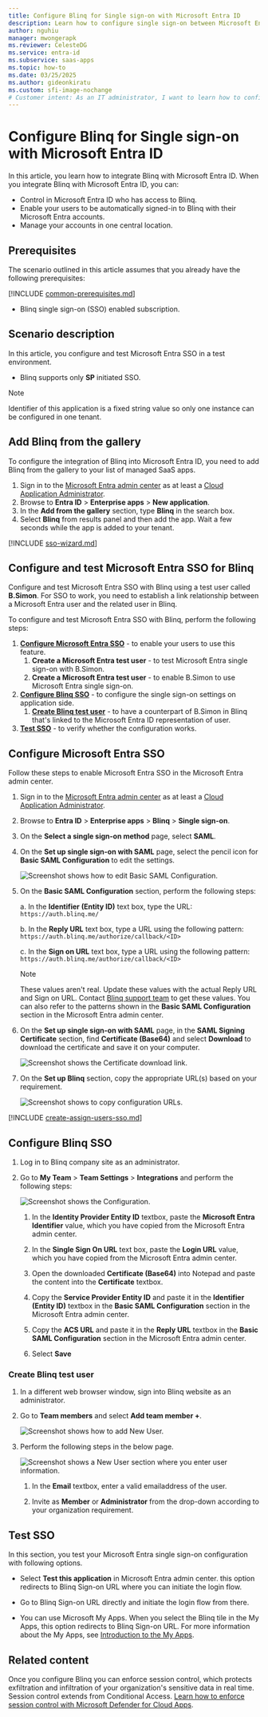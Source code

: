 ```yaml
---
title: Configure Blinq for Single sign-on with Microsoft Entra ID
description: Learn how to configure single sign-on between Microsoft Entra ID and Blinq.
author: nguhiu
manager: mwongerapk
ms.reviewer: CelesteDG
ms.service: entra-id
ms.subservice: saas-apps
ms.topic: how-to
ms.date: 03/25/2025
ms.author: gideonkiratu
ms.custom: sfi-image-nochange
# Customer intent: As an IT administrator, I want to learn how to configure single sign-on between Microsoft Entra ID and Blinq so that I can control who has access to Blinq, enable automatic sign-in with Microsoft Entra accounts, and manage my accounts in one central location.
---
```


# Configure Blinq for Single sign-on with Microsoft Entra ID

In this article,  you learn how to integrate Blinq with Microsoft Entra ID. When you integrate Blinq with Microsoft Entra ID, you can:

* Control in Microsoft Entra ID who has access to Blinq.
* Enable your users to be automatically signed-in to Blinq with their Microsoft Entra accounts.
* Manage your accounts in one central location.

## Prerequisites

The scenario outlined in this article assumes that you already have the following prerequisites:

[!INCLUDE [common-prerequisites.md](~/identity/saas-apps/includes/common-prerequisites.md)]
* Blinq single sign-on (SSO) enabled subscription.

## Scenario description

In this article,  you configure and test Microsoft Entra SSO in a test environment.

* Blinq supports only **SP** initiated SSO.

> [!NOTE]
> Identifier of this application is a fixed string value so only one instance can be configured in one tenant.

## Add Blinq from the gallery

To configure the integration of Blinq into Microsoft Entra ID, you need to add Blinq from the gallery to your list of managed SaaS apps.

1. Sign in to the [Microsoft Entra admin center](https://entra.microsoft.com) as at least a [Cloud Application Administrator](~/identity/role-based-access-control/permissions-reference.md#cloud-application-administrator).
1. Browse to **Entra ID** > **Enterprise apps** > **New application**.
1. In the **Add from the gallery** section, type **Blinq** in the search box.
1. Select **Blinq** from results panel and then add the app. Wait a few seconds while the app is added to your tenant.

[!INCLUDE [sso-wizard.md](~/identity/saas-apps/includes/sso-wizard.md)]

## Configure and test Microsoft Entra SSO for Blinq

Configure and test Microsoft Entra SSO with Blinq using a test user called **B.Simon**. For SSO to work, you need to establish a link relationship between a Microsoft Entra user and the related user in Blinq.

To configure and test Microsoft Entra SSO with Blinq, perform the following steps:

1. **[Configure Microsoft Entra SSO](#configure-microsoft-entra-sso)** - to enable your users to use this feature.
    1. **Create a Microsoft Entra test user** - to test Microsoft Entra single sign-on with B.Simon.
    1. **Create a Microsoft Entra test user** - to enable B.Simon to use Microsoft Entra single sign-on.
1. **[Configure Blinq SSO](#configure-blinq-sso)** - to configure the single sign-on settings on application side.
    1. **[Create Blinq test user](#create-blinq-test-user)** - to have a counterpart of B.Simon in Blinq that's linked to the Microsoft Entra ID representation of user.
1. **[Test SSO](#test-sso)** - to verify whether the configuration works.

## Configure Microsoft Entra SSO

Follow these steps to enable Microsoft Entra SSO in the Microsoft Entra admin center.

1. Sign in to the [Microsoft Entra admin center](https://entra.microsoft.com) as at least a [Cloud Application Administrator](~/identity/role-based-access-control/permissions-reference.md#cloud-application-administrator).
1. Browse to **Entra ID** > **Enterprise apps** > **Blinq** > **Single sign-on**.
1. On the **Select a single sign-on method** page, select **SAML**.
1. On the **Set up single sign-on with SAML** page, select the pencil icon for **Basic SAML Configuration** to edit the settings.

   ![Screenshot shows how to edit Basic SAML Configuration.](common/edit-urls.png "Basic Configuration")

1. On the **Basic SAML Configuration** section, perform the following steps:

    a. In the **Identifier (Entity ID)** text box, type the URL:
    `https://auth.blinq.me/`

    b. In the **Reply URL** text box, type a URL using the following pattern:
    `https://auth.blinq.me/authorize/callback/<ID>`

    c. In the **Sign on URL** text box, type a URL using the following pattern:
    `https://auth.blinq.me/authorize/callback/<ID>`

	> [!NOTE]
	> These values aren't real. Update these values with the actual Reply URL and Sign on URL. Contact [Blinq support team](mailto:support@blinq.me) to get these values. You can also refer to the patterns shown in the **Basic SAML Configuration** section in the Microsoft Entra admin center.

1. On the **Set up single sign-on with SAML** page, in the **SAML Signing Certificate** section, find **Certificate (Base64)** and select **Download** to download the certificate and save it on your computer.

	![Screenshot shows the Certificate download link.](common/certificatebase64.png "Certificate")

1. On the **Set up Blinq** section, copy the appropriate URL(s) based on your requirement.

	![Screenshot shows to copy configuration URLs.](common/copy-configuration-urls.png "Metadata")

[!INCLUDE [create-assign-users-sso.md](~/identity/saas-apps/includes/create-assign-users-sso.md)]

## Configure Blinq SSO

1. Log in to Blinq company site as an administrator.

1. Go to **My Team** > **Team Settings** > **Integrations** and perform the following steps:

   ![Screenshot shows the Configuration.](./media/blinq-tutorial/settings.png "Configuration")

   1. In the **Identity Provider Entity ID** textbox, paste the **Microsoft Entra Identifier** value, which you have copied from the Microsoft Entra admin center.

   1. In the **Single Sign On URL** text box, paste the **Login URL** value, which you have copied from the Microsoft Entra admin center.

   1. Open the downloaded **Certificate (Base64)** into Notepad and paste the content into the **Certificate** textbox.

   1. Copy the **Service Provider Entity ID** and paste it in the **Identifier (Entity ID)** textbox in the **Basic SAML Configuration** section in the Microsoft Entra admin center.

   1. Copy the **ACS URL** and paste it in the **Reply URL** textbox in the **Basic SAML Configuration** section in the Microsoft Entra admin center.

   1. Select **Save**

### Create Blinq test user

1. In a different web browser window, sign into Blinq website as an administrator.

1. Go to **Team members** and select **Add team member +**.

    ![Screenshot shows how to add New User.](./media/blinq-tutorial/user.png "New User")

1. Perform the following steps in the below page.

   ![Screenshot shows a New User section where you enter user information.](./media/blinq-tutorial/profile.png "User Information")

    1. In the **Email** textbox, enter a valid emailaddress of the user.

    1. Invite as **Member** or **Administrator** from the drop-down according to your organization requirement.

## Test SSO 

In this section, you test your Microsoft Entra single sign-on configuration with following options.
 
* Select **Test this application** in Microsoft Entra admin center. this option redirects to Blinq Sign-on URL where you can initiate the login flow.
 
* Go to Blinq Sign-on URL directly and initiate the login flow from there.
 
* You can use Microsoft My Apps. When you select the Blinq tile in the My Apps, this option redirects to Blinq Sign-on URL. For more information about the My Apps, see [Introduction to the My Apps](https://support.microsoft.com/account-billing/sign-in-and-start-apps-from-the-my-apps-portal-2f3b1bae-0e5a-4a86-a33e-876fbd2a4510).

## Related content

Once you configure Blinq you can enforce session control, which protects exfiltration and infiltration of your organization's sensitive data in real time. Session control extends from Conditional Access. [Learn how to enforce session control with Microsoft Defender for Cloud Apps](/cloud-app-security/proxy-deployment-any-app).
